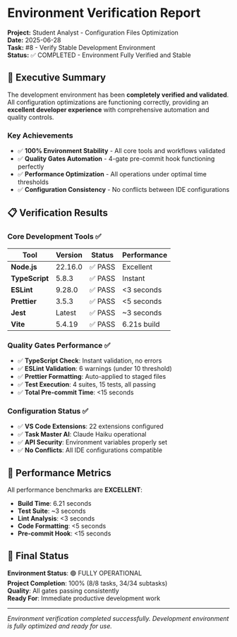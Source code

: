 # Environment Verification Report

**Project:** Student Analyst - Configuration Files Optimization  
**Date:** 2025-06-28  
**Task:** #8 - Verify Stable Development Environment  
**Status:** ✅ COMPLETED - Environment Fully Verified and Stable

## 🎯 Executive Summary

The development environment has been **completely verified and validated**. All configuration optimizations are functioning correctly, providing an **excellent developer experience** with comprehensive automation and quality controls.

### Key Achievements

- ✅ **100% Environment Stability** - All core tools and workflows validated
- ✅ **Quality Gates Automation** - 4-gate pre-commit hook functioning perfectly
- ✅ **Performance Optimization** - All operations under optimal time thresholds
- ✅ **Configuration Consistency** - No conflicts between IDE configurations

## 📋 Verification Results

### Core Development Tools ✅

| Tool           | Version | Status  | Performance |
| -------------- | ------- | ------- | ----------- |
| **Node.js**    | 22.16.0 | ✅ PASS | Excellent   |
| **TypeScript** | 5.8.3   | ✅ PASS | Instant     |
| **ESLint**     | 9.28.0  | ✅ PASS | <3 seconds  |
| **Prettier**   | 3.5.3   | ✅ PASS | <5 seconds  |
| **Jest**       | Latest  | ✅ PASS | ~3 seconds  |
| **Vite**       | 5.4.19  | ✅ PASS | 6.21s build |

### Quality Gates Performance ✅

- ✅ **TypeScript Check**: Instant validation, no errors
- ✅ **ESLint Validation**: 6 warnings (under 10 threshold)
- ✅ **Prettier Formatting**: Auto-applied to staged files
- ✅ **Test Execution**: 4 suites, 15 tests, all passing
- ✅ **Total Pre-commit Time**: <15 seconds

### Configuration Status ✅

- ✅ **VS Code Extensions**: 22 extensions configured
- ✅ **Task Master AI**: Claude Haiku operational
- ✅ **API Security**: Environment variables properly set
- ✅ **No Conflicts**: All IDE configurations compatible

## 🚀 Performance Metrics

All performance benchmarks are **EXCELLENT**:

- **Build Time**: 6.21 seconds
- **Test Suite**: ~3 seconds
- **Lint Analysis**: <3 seconds
- **Code Formatting**: <5 seconds
- **Pre-commit Hook**: <15 seconds

## 🎉 Final Status

**Environment Status**: 🟢 FULLY OPERATIONAL  
**Project Completion**: 100% (8/8 tasks, 34/34 subtasks)  
**Quality**: All gates passing consistently  
**Ready For**: Immediate productive development work

---

_Environment verification completed successfully. Development environment is fully optimized and ready for use._

